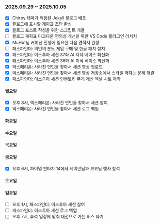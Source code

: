 ### 2025.09.29 ~ 2025.10.05
- [x] Chirpy 테마가 적용된 Jekyll 블로그 배포
- [x] 블로그에 표시할 계획표 초안 완성
- [x] 블로그 포스트 작성을 위한 스크립트 개발
- [ ] 블로그 계획표 마크다운 편의성 개선을 위한 VS Code 플러그인 리서치
- [x] MuHut님 커미션 진행에 필요한 다음 견적서 완성
- [ ] 패스파인더: 의인의 분노 게임 구매 및 한글 패치 설치
- [x] 패스파인더: 이스투아 세션 37화 AI 지식 베이스 최신화
- [x] 패스파인더: 이스투아 세션 38화 AI 지식 베이스 최신화
- [x] 엑스페리온: 사라진 연인을 찾아서 세션 영상 업로드
- [x] 엑스페리온: 사라진 연인을 찾아서 세션 영상 저장소에서 스타일 깨지는 문제 해결
- [x] 패스파인더: 이스투아 세션 인벤토리 무게 계산 엑셀 시트 제작

#### 월요일
- [x] 오후 8시, 엑스페리온: 사라진 연인을 찾아서 세션 참여
- [x] 엑스페리온: 사라진 연인을 찾아서 세션 로그 백업

#### 화요일

#### 수요일

#### 목요일

#### 금요일
- [x] 오후 6시, 파이널 판타지 14에서 레이반님과 코코님 행사 참석

#### 토요일

#### 일요일
- [ ] 오후 1시, 패스파인더: 이스투아 세션 참여
- [ ] 패스파인더: 이스투아 세션 로그 백업
- [ ] 오후 7시, 추석 일정에 맞춰 대전으로 가는 버스 타기

